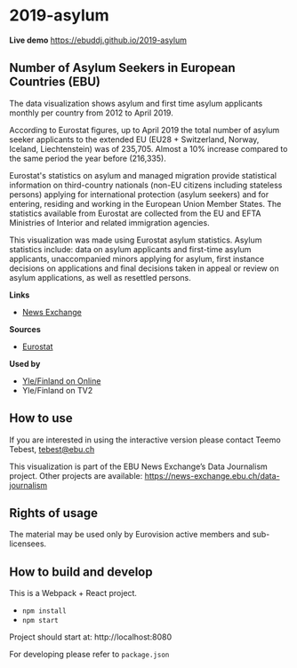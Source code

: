# 2019-asylum

**Live demo** https://ebuddj.github.io/2019-asylum

## Number of Asylum Seekers in European Countries (EBU)

The data visualization shows asylum and first time asylum applicants monthly per country from 2012 to April 2019.

According to Eurostat figures, up to April 2019 the total number of asylum seeker applicants to the extended EU (EU28 + Switzerland, Norway, Iceland, Liechtenstein) was of 235,705. Almost a 10% increase compared to the same period the year before (216,335).

Eurostat's statistics on asylum and managed migration provide statistical information on third-country nationals (non-EU citizens including stateless persons) applying for international protection (asylum seekers) and for entering, residing and working in the European Union Member States. The statistics available from Eurostat are collected from the EU and EFTA Ministries of Interior and related immigration agencies.

This visualization was made using Eurostat asylum statistics. Asylum statistics include: data on asylum applicants and first-time asylum applicants, unaccompanied minors applying for asylum, first instance decisions on applications and final decisions taken in appeal or review on asylum applications, as well as resettled persons.

**Links**
* [News Exchange](https://news-exchange.ebu.ch/item_detail/867cf13a7fb33bbe0676631a3fde0ac2/2019_21040500)

**Sources**
* [Eurostat](https://ec.europa.eu/eurostat/web/asylum-and-managed-migration/data/database)

**Used by**
* [Yle/Finland on Online](https://yle.fi/aihe/artikkeli/2019/05/28/nain-ihmiset-hakivat-turvapaikkoja-eri-puolilta-eurooppaa-2012-2019-tutki)
* Yle/Finland on TV2

## How to use

If you are interested in using the interactive version please contact Teemo Tebest, tebest@ebu.ch

This visualization is part of the EBU News Exchange’s Data Journalism project. Other projects are available: https://news-exchange.ebu.ch/data-journalism

## Rights of usage

The material may be used only by Eurovision active members and sub-licensees.

## How to build and develop

This is a Webpack + React project.

* `npm install`
* `npm start`

Project should start at: http://localhost:8080

For developing please refer to `package.json`
